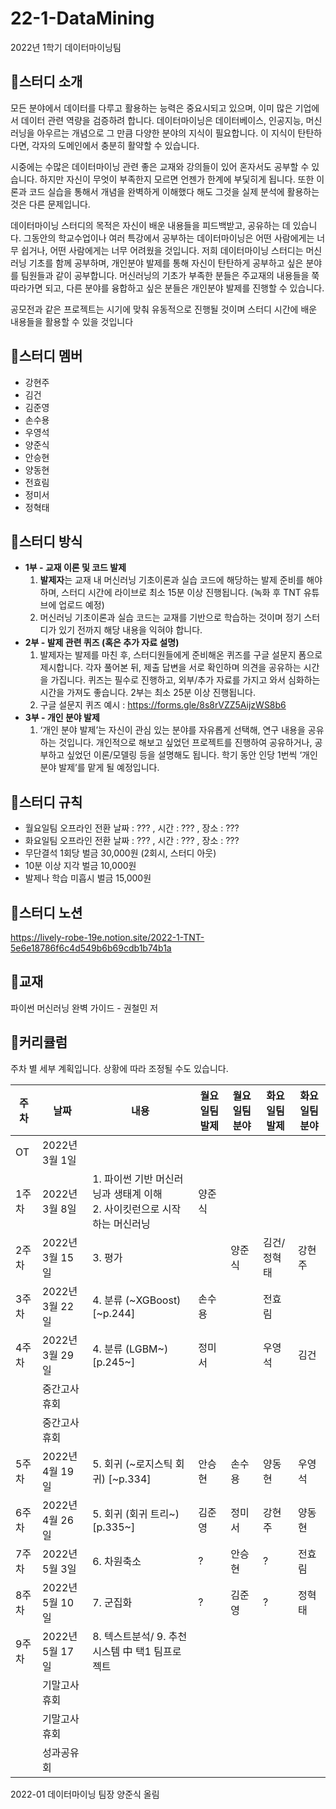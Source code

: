 # 22-1-DataMining
2022년 1학기 데이터마이닝팀

## 🔔스터디 소개
모든 분야에서 데이터를 다루고 활용하는 능력은 중요시되고 있으며, 이미 많은 기업에서 데이터 관련 역량을 검증하려 합니다. 데이터마이닝은 데이터베이스, 인공지능, 머신러닝을 아우르는 개념으로 그 만큼 다양한 분야의 지식이 필요합니다. 이 지식이 탄탄하다면, 각자의 도메인에서 충분히 활약할 수 있습니다.

시중에는 수많은 데이터마이닝 관련 좋은 교재와 강의들이 있어 혼자서도 공부할 수 있습니다. 하지만 자신이 무엇이 부족한지 모르면 언젠가 한계에 부딫히게 됩니다. 또한 이론과 코드 실습을 통해서 개념을 완벽하게 이해했다 해도 그것을 실제 분석에 활용하는 것은 다른 문제입니다.

데이터마이닝 스터디의 목적은 자신이 배운 내용들을 피드백받고, 공유하는 데 있습니다. 그동안의 학교수업이나 여러 특강에서 공부하는 데이터마이닝은 어떤 사람에게는 너무 쉽거나, 어떤 사람에게는 너무 어려웠을 것입니다. 저희 데이터마이닝 스터디는 머신러닝 기초를 함께 공부하며, 개인분야 발제를 통해 자신이 탄탄하게 공부하고 싶은 분야를 팀원들과 같이 공부합니다. 머신러닝의 기초가 부족한 분들은 주교재의 내용들을 쭉 따라가면 되고, 다른 분야를 융합하고 싶은 분들은 개인분야 발제를 진행할 수 있습니다.

공모전과 같은 프로젝트는 시기에 맞춰 유동적으로 진행될 것이며 스터디 시간에 배운 내용들을 활용할 수 있을 것입니다


## 🔔스터디 멤버
* 강현주
* 김건
* 김준영
* 손수용
* 우영석
* 양준식
* 안승현
* 양동현
* 전효림
* 정미서
* 정혁태

## 🔔스터디 방식
- **1부 - 교재 이론 및 코드 발제**
    1. **발제자**는 교재 내 머신러닝 기초이론과 실습 코드에 해당하는 발제 준비를 해야 하며, 스터디 시간에 라이브로 최소 15분 이상 진행됩니다. (녹화 후 TNT 유튜브에 업로드 예정)
    2. 머신러닝 기초이론과 실습 코드는 교재를 기반으로 학습하는 것이며 정기 스터디가 있기 전까지 해당 내용을 익혀야 합니다. 
- **2부 - 발제 관련 퀴즈 (혹은 추가 자료 설명)**
    1. 발제자는 발제를 마친 후, 스터디원들에게 준비해온 퀴즈를 구글 설문지 폼으로 제시합니다. 각자 풀어본 뒤, 제출 답변을 서로 확인하며 의견을 공유하는 시간을 가집니다. 퀴즈는 필수로 진행하고, 외부/추가 자료를 가지고 와서 심화하는 시간을 가져도 좋습니다. 2부는 최소 25분 이상 진행됩니다.
    2. 구글 설문지 퀴즈 예시 : https://forms.gle/8s8rVZZ5AijzWS8b6
- **3부 - 개인 분야 발제**
    1. ‘개인 분야 발제’는 자신이 관심 있는 분야를 자유롭게 선택해, 연구 내용을 공유하는 것입니다. 개인적으로 해보고 싶었던 프로젝트를 진행하여 공유하거나, 공부하고 싶었던 이론/모델링 등을 설명해도 됩니다. 학기 동안 인당 1번씩 ‘개인 분야 발제’를 맡게 될 예정입니다.

## 🔔스터디 규칙
- 월요일팀 오프라인 전환 날짜 : ??? , 시간 : ??? , 장소 : ???
- 화요일팀 오프라인 전환 날짜 : ??? , 시간 : ??? , 장소 : ???
- 무단결석 1회당 벌금 30,000원 (2회시, 스터디 아웃)
- 10분 이상 지각 벌금 10,000원
- 발제나 학습 미흡시 벌금 15,000원


## 🔔스터디 노션
https://lively-robe-19e.notion.site/2022-1-TNT-5e6e18786f6c4d549b6b69cdb1b74b1a


## 🔔교재
파이썬 머신러닝 완벽 가이드 - 권철민 저


## 🔔커리큘럼
주차 별 세부 계획입니다. 상황에 따라 조정될 수도 있습니다.  

|주차|날짜|내용|월요일팀 발제|월요일팀 분야|화요일팀 발제|화요일팀 분야|
|---|---|---|---|---|---|---|
|OT|2022년 3월 1일| | | | |
|1주차|2022년 3월 8일|1. 파이썬 기반 머신러닝과 생태계 이해<br/>2. 사이킷런으로 시작하는 머신러닝|양준식| || |
|2주차|2022년 3월 15일|3. 평가||양준식|김건/정혁태|강현주|
|3주차|2022년 3월 22일|4. 분류 (~XGBoost) [~p.244]|손수용| |전효림| |
|4주차|2022년 3월 29일|4. 분류 (LGBM~) [p.245~]|정미서||우영석|김건|
| |중간고사 휴회| | | | | |
| |중간고사 휴회| | | | | |
|5주차|2022년 4월 19일|5. 회귀 (~로지스틱 회귀) [~p.334]|안승현|손수용|양동현|우영석|
|6주차|2022년 4월 26일|5. 회귀 (회귀 트리~) [p.335~]|김준영|정미서|강현주|양동현|
|7주차|2022년 5월 3일|6. 차원축소|?|안승현|?|전효림|
|8주차|2022년 5월 10일|7. 군집화|?|김준영|?|정혁태|
|9주차|2022년 5월 17일|8. 텍스트분석/ 9. 추천 시스템 中 택1 팀프로젝트| | | | |
| |기말고사 휴회| | | | | |
| |기말고사 휴회| | | | | |
| |성과공유회| | | | | |


2022-01 데이터마이닝 팀장 양준식 올림
